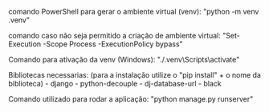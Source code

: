 comando PowerShell para gerar o ambiente virtual (venv):
    "python -m venv .venv"

comando caso não seja permitido a criação de ambiente virtual:
    "Set-Execution -Scope Process -ExecutionPolicy bypass"

Comando para ativação da venv (Windows):
    "./.venv\Scripts\activate"

Bibliotecas necessarias:
(para a instalação utilize o "pip install" + o nome da biblioteca)
    - django
    - python-decouple
    - dj-database-url
    - black

Comando utilizado para rodar a aplicação:
    "python manage.py runserver"